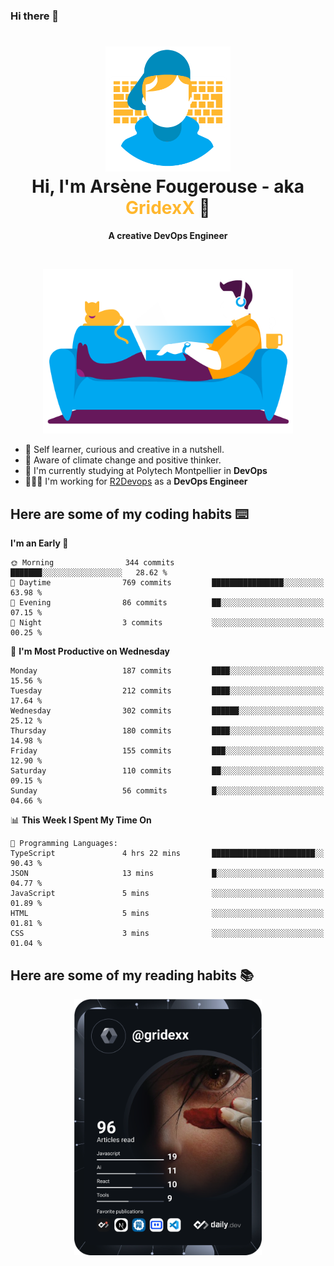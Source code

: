 ### Hi there 👋

<!--
**GridexX/gridexx** is a ✨ _special_ ✨ repository because its `README.md` (this file) appears on your GitHub profile.

Here are some ideas to get you started:

- 🔭 I’m currently working on ...
- 🌱 I’m currently learning ...
- 👯 I’m looking to collaborate on ...
- 🤔 I’m looking for help with ...
- 💬 Ask me about ...
- 📫 How to reach me: ...
- 😄 Pronouns: ...
- ⚡ Fun fact: ...
-->


<!-- Header -->
<h1 align="center">
  <img src="./images/user_profile.png" width="200">
  <br>
  Hi, I'm Arsène Fougerouse - aka <span style="color:#ffb72e">GridexX</span> 👋
</h1>


<p align="center">
  <b>A creative DevOps Engineer </b>
</p>
<br/>
<p align="center">
  <img src="./images/man_couch.png" width="400">
</p>

- 🎨 Self learner, curious and creative in a nutshell. 
- 🌱 Aware of climate change and positive thinker.
- 📕 I'm currently studying at Polytech Montpellier in **DevOps**
- 👨🏻‍💻 I'm working for [R2Devops](https://r2devops.io) as a **DevOps Engineer**


## Here are some of my coding habits ⌨️

<!-- Add a section about tech and Ops stack
  Like this one : https://github.com/Xanthus58#-tech-stack
-->
<!--START_SECTION:waka-->
**I'm an Early 🐤** 

```text
🌞 Morning                344 commits         ███████░░░░░░░░░░░░░░░░░░   28.62 % 
🌆 Daytime                769 commits         ████████████████░░░░░░░░░   63.98 % 
🌃 Evening                86 commits          ██░░░░░░░░░░░░░░░░░░░░░░░   07.15 % 
🌙 Night                  3 commits           ░░░░░░░░░░░░░░░░░░░░░░░░░   00.25 % 
```
📅 **I'm Most Productive on Wednesday** 

```text
Monday                   187 commits         ████░░░░░░░░░░░░░░░░░░░░░   15.56 % 
Tuesday                  212 commits         ████░░░░░░░░░░░░░░░░░░░░░   17.64 % 
Wednesday                302 commits         ██████░░░░░░░░░░░░░░░░░░░   25.12 % 
Thursday                 180 commits         ████░░░░░░░░░░░░░░░░░░░░░   14.98 % 
Friday                   155 commits         ███░░░░░░░░░░░░░░░░░░░░░░   12.90 % 
Saturday                 110 commits         ██░░░░░░░░░░░░░░░░░░░░░░░   09.15 % 
Sunday                   56 commits          █░░░░░░░░░░░░░░░░░░░░░░░░   04.66 % 
```


📊 **This Week I Spent My Time On** 

```text
💬 Programming Languages: 
TypeScript               4 hrs 22 mins       ███████████████████████░░   90.43 % 
JSON                     13 mins             █░░░░░░░░░░░░░░░░░░░░░░░░   04.77 % 
JavaScript               5 mins              ░░░░░░░░░░░░░░░░░░░░░░░░░   01.89 % 
HTML                     5 mins              ░░░░░░░░░░░░░░░░░░░░░░░░░   01.81 % 
CSS                      3 mins              ░░░░░░░░░░░░░░░░░░░░░░░░░   01.04 % 
```


<!--END_SECTION:waka-->

## Here are some of my reading habits 📚
<div  align="center">
  <img src="./images/devcard.svg" width="300">
</div>
